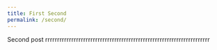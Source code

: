 ```yaml
---
title: First Second
permalink: /second/
---
```


Second post rrrrrrrrrrrrrrrrrrrrrrrrrrrrrrrrrrrrrrrrrrrrrrrrrrrrrrrrrrrrrrrrrrrrr

